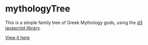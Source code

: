 mythologyTree
=============

This is a simple family tree of Greek Mythology gods,
using the <a href="https://github.com/mbostock/d3">d3 javascript library</a>.

<a href="http://boccobrock.github.com/mythologyTree">View it here</a>
